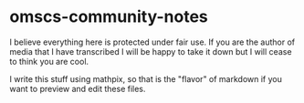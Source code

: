 # omscs-community-notes

I believe everything here is protected under fair use. If you are the author of media that 
I have transcribed I will be happy to take it down but I will cease to think you are cool.

I write this stuff using mathpix, so that is the "flavor" of markdown if you want to preview and edit these files.
